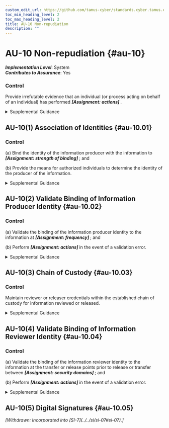 ```yaml
---
custom_edit_url: https://github.com/tamus-cyber/standards.cyber.tamus.edu/tree/main/static/content/tamus.edu/TAMUS_profile.xml
toc_min_heading_level: 2
toc_max_heading_level: 2
title: AU-10 Non-repudiation
description: ""
---
```


# AU-10 Non-repudiation {#au-10}

_**Implementation Level**_: System\
_**Contributes to Assurance**_: Yes

### Control

Provide irrefutable evidence that an individual (or process acting on behalf of an individual) has performed <strong>                  <em>[Assignment: actions]</em>               </strong>.

<details>
  <summary>Supplemental Guidance</summary>

Types of individual actions covered by non-repudiation include creating information, sending and receiving messages, and approving information. Non-repudiation protects against claims by authors of not having authored certain documents, senders of not having transmitted messages, receivers of not having received messages, and signatories of not having signed documents. Non-repudiation services can be used to determine if information originated from an individual or if an individual took specific actions (e.g., sending an email, signing a contract, approving a procurement request, or receiving specific information). Organizations obtain non-repudiation services by employing various techniques or mechanisms, including digital signatures and digital message receipts.

</details>

## AU-10(1) Association of Identities {#au-10.01}

### Control

(a) Bind the identity of the information producer with the information to <strong>                        <em>[Assignment: strength of binding]</em>                     </strong> ; and

(b) Provide the means for authorized individuals to determine the identity of the producer of the information.

<details>
  <summary>Supplemental Guidance</summary>

Binding identities to the information supports audit requirements that provide organizational personnel with the means to identify who produced specific information in the event of an information transfer. Organizations determine and approve the strength of attribute binding between the information producer and the information based on the security category of the information and other relevant risk factors.

</details>

## AU-10(2) Validate Binding of Information Producer Identity {#au-10.02}

### Control

(a) Validate the binding of the information producer identity to the information at <strong>                        <em>[Assignment: frequency]</em>                     </strong> ; and

(b) Perform <strong>                        <em>[Assignment: actions]</em>                     </strong> in the event of a validation error.

<details>
  <summary>Supplemental Guidance</summary>

Validating the binding of the information producer identity to the information prevents the modification of information between production and review. The validation of bindings can be achieved by, for example, using cryptographic checksums. Organizations determine if validations are in response to user requests or generated automatically.

</details>

## AU-10(3) Chain of Custody {#au-10.03}

### Control

Maintain reviewer or releaser credentials within the established chain of custody for information reviewed or released.

<details>
  <summary>Supplemental Guidance</summary>

Chain of custody is a process that tracks the movement of evidence through its collection, safeguarding, and analysis life cycle by documenting each individual who handled the evidence, the date and time the evidence was collected or transferred, and the purpose for the transfer. If the reviewer is a human or if the review function is automated but separate from the release or transfer function, the system associates the identity of the reviewer of the information to be released with the information and the information label. In the case of human reviews, maintaining the credentials of reviewers or releasers provides the organization with the means to identify who reviewed and released the information. In the case of automated reviews, it ensures that only approved review functions are used.

</details>

## AU-10(4) Validate Binding of Information Reviewer Identity {#au-10.04}

### Control

(a) Validate the binding of the information reviewer identity to the information at the transfer or release points prior to release or transfer between <strong>                        <em>[Assignment: security domains]</em>                     </strong> ; and

(b) Perform <strong>                        <em>[Assignment: actions]</em>                     </strong> in the event of a validation error.

<details>
  <summary>Supplemental Guidance</summary>

Validating the binding of the information reviewer identity to the information at transfer or release points prevents the unauthorized modification of information between review and the transfer or release. The validation of bindings can be achieved by using cryptographic checksums. Organizations determine if validations are in response to user requests or generated automatically.

</details>

## AU-10(5) Digital Signatures {#au-10.05}

<prop xmlns="http://csrc.nist.gov/ns/oscal/1.0" name="status" value="withdrawn">
               <em>[Withdrawn: Incorporated into [SI-7](../../si/si-07#si-07).]</em>
            </prop>
            

